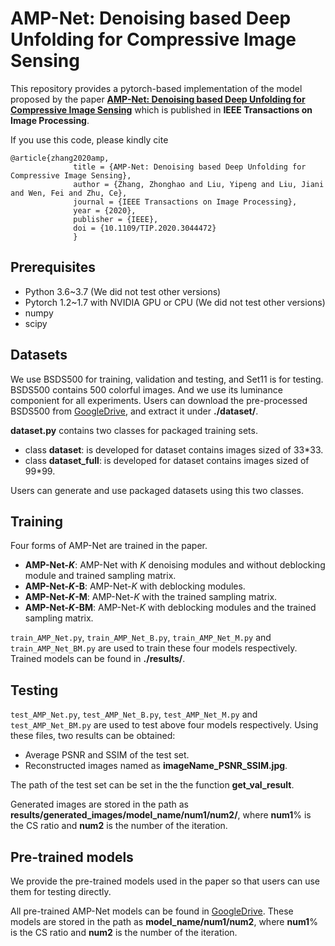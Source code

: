 # AMP-Net: Denoising based Deep Unfolding for Compressive Image Sensing
This repository provides a pytorch-based implementation of the model proposed by the paper [**AMP-Net: Denoising based Deep Unfolding for Compressive Image Sensing**](https://ieeexplore.ieee.org/document/9298950) which is published in **IEEE Transactions on Image Processing**.

If you use this code, please kindly cite 
```
@article{zhang2020amp,
              title = {AMP-Net: Denoising based Deep Unfolding for Compressive Image Sensing},
              author = {Zhang, Zhonghao and Liu, Yipeng and Liu, Jiani and Wen, Fei and Zhu, Ce},
              journal = {IEEE Transactions on Image Processing},
              year = {2020},
              publisher = {IEEE},
              doi = {10.1109/TIP.2020.3044472}
              }
```
## Prerequisites
* Python 3.6~3.7 (We did not test other versions)
* Pytorch 1.2~1.7 with NVIDIA GPU or CPU (We did not test other versions)
* numpy
* scipy

## Datasets
We use BSDS500 for training, validation and testing, and Set11 is for testing.
BSDS500 contains 500 colorful images. And we use its luminance componient for all experiments.
Users can download the pre-processed BSDS500 from [GoogleDrive](https://drive.google.com/file/d/1sghDOPR9Ehucq9yLfQ2pEiG2ckMu70cY/view?usp=sharing),
and extract it under **./dataset/**.

**dataset.py** contains two classes for packaged training sets. 

* class **dataset**: is developed for dataset contains images sized of 33*33.
* class **dataset_full**: is developed for dataset contains images sized of 99*99.

Users can generate and use packaged datasets using this two classes.

## Training
Four forms of AMP-Net are trained in the paper.

* **AMP-Net-*K***: AMP-Net with *K* denoising modules and without deblocking module and trained sampling matrix.
* **AMP-Net-*K*-B**: AMP-Net-*K* with deblocking modules.
* **AMP-Net-*K*-M**: AMP-Net-*K* with the trained sampling matrix.
* **AMP-Net-*K*-BM**: AMP-Net-*K* with deblocking modules and the trained sampling matrix.

`train_AMP_Net.py`, `train_AMP_Net_B.py`, `train_AMP_Net_M.py` and `train_AMP_Net_BM.py` are used to train these four models respectively. 
Trained models can be found in **./results/**.


## Testing
`test_AMP_Net.py`, `test_AMP_Net_B.py`, `test_AMP_Net_M.py` and `test_AMP_Net_BM.py` are used to test above four models respectively.
Using these files, two results can be obtained:

* Average PSNR and SSIM of the test set. 
* Reconstructed images named as **imageName_PSNR_SSIM.jpg**. 

The path of the test set can be set in the the function **get_val_result**.

Generated images are stored in the path as **results/generated_images/model_name/num1/num2/**, where **num1**% is the CS ratio and  **num2** is the number of the iteration.

## Pre-trained models
We provide the pre-trained models used in the paper so that users can use them for testing directly.

All pre-trained AMP-Net models can be found in [GoogleDrive](https://drive.google.com/drive/folders/1O_tX7T__ANWXIWGytpHciFMbMfXviRjv?usp=sharing). These models are stored in the path as
**model_name/num1/num2**,
where **num1**% is the CS ratio and  **num2** is the number of the iteration.
